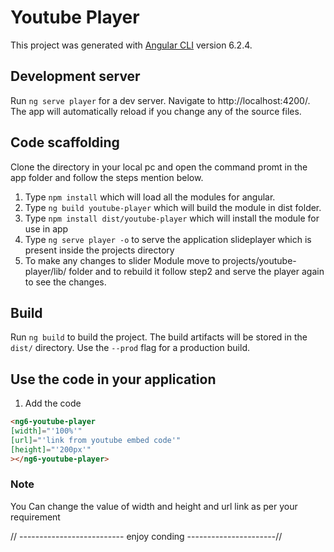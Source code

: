 # Youtube Player

This project was generated with [Angular CLI](https://github.com/angular/angular-cli) version 6.2.4.

## Development server

Run `ng serve player` for a dev server. Navigate to http://localhost:4200/. The app will automatically reload if you change any of the source files.

## Code scaffolding

Clone the directory in your local pc and open the command promt in the app folder and follow the steps mention below.

1.    Type `npm install` which will load all the modules for angular.
2.    Type `ng build youtube-player`  which will build the module in dist folder.
3.    Type `npm install dist/youtube-player` which will install the module for use in app
4.    Type `ng serve player -o` to serve the application slideplayer which is present inside the projects directory
5.    To make any changes to slider Module move to projects/youtube-player/lib/ folder and to rebuild it follow step2 and serve the player again to see the changes.


## Build

Run `ng build` to build the project. The build artifacts will be stored in the `dist/` directory. Use the `--prod` flag for a production build.



## Use the code in your application

1. Add the code 
```html
<ng6-youtube-player 
[width]="'100%'"
[url]="'link from youtube embed code'"
[height]="'200px'"
></ng6-youtube-player>

```
### Note
 
You Can change the value of width and height  and url link as per your requirement

// -------------------------- enjoy conding ----------------------//
